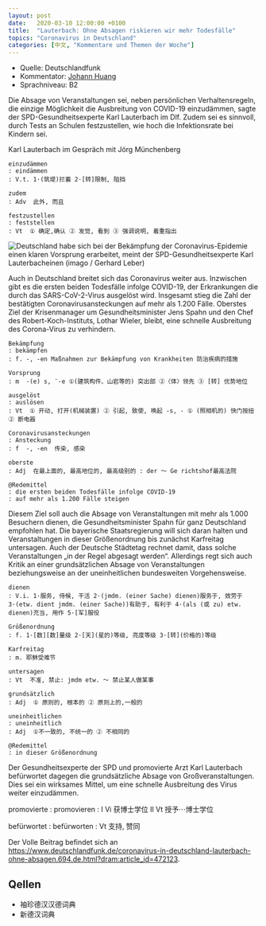 ```yaml
---
layout: post
date:   2020-03-10 12:00:00 +0100
title:  "Lauterbach: Ohne Absagen riskieren wir mehr Todesfälle"
topics: "Coronavirus in Deutschland"
categories: [中文, "Kommentare und Themen der Woche"]
---
```


- Quelle: Deutschlandfunk
- Kommentator: [Johann Huang](http://www.johannhuang.com/)
- Sprachniveau: B2


Die Absage von Veranstaltungen sei, neben persönlichen Verhaltensregeln, die einzige Möglichkeit die Ausbreitung von COVID-19 einzudämmen, sagte der SPD-Gesundheitsexperte Karl Lauterbach im Dlf. Zudem sei es sinnvoll, durch Tests an Schulen festzustellen, wie hoch die Infektionsrate bei Kindern sei.

Karl Lauterbach im Gespräch mit Jörg Münchenberg

    einzudämmen
    : eindämmen
    : V.t. 1·(筑堤)拦蓄 2·[转]限制, 阻挡

    zudem
    : Adv  此外, 而且

    festzustellen
    : feststellen
    : Vt  ① 确定,确认 ② 发觉, 看到 ③ 强调说明, 着重指出


![Deutschland habe sich bei der Bekämpfung der Coronavirus-Epidemie einen klaren Vorsprung erarbeitet, meint der SPD-Gesundheitsexperte Karl Lauterbacheinen (imago / Gerhard Leber)](https://www.deutschlandfunk.de/media/thumbs/9/988398f8b78f8d18ea602000d81617d0v1_max_755x425_b3535db83dc50e27c1bb1392364c95a2.jpg?key=12eb67)

Auch in Deutschland breitet sich das Coronavirus weiter aus. Inzwischen gibt es die ersten beiden Todesfälle infolge COVID-19, der Erkrankungen die durch das SARS-CoV-2-Virus ausgelöst wird. Insgesamt stieg die Zahl der bestätigten Coronavirusansteckungen auf mehr als 1.200 Fälle. Oberstes Ziel der Krisenmanager um Gesundheitsminister Jens Spahn und den Chef des Robert-Koch-Instituts, Lothar Wieler, bleibt, eine schnelle Ausbreitung des Corona-Virus zu verhindern.

    Bekämpfung
    : bekämpfen
    : f. -, -en Maßnahmen zur Bekämpfung von Krankheiten 防治疾病的措施

    Vorsprung
    : m  -(e) s, ¨-e ①(建筑构件、山岩等的) 突出部 ②〈体〉领先 ③ [转] 优势地位

    ausgelöst
    : auslösen
    : Vt  ① 开动, 打开(机械装置) ② 引起, 致使, 唤起 -s, - ① (照相机的) 快门按扭 ② 断电器

    Coronavirusansteckungen
    : Ansteckung
    : f  -, -en  传染, 感染

    oberste
    : Adj  在最上面的, 最高地位的, 最高级别的 : der ～ Ge richtshof最高法院

    @Redemittel
    : die ersten beiden Todesfälle infolge COVID-19
    : auf mehr als 1.200 Fälle steigen


Diesem Ziel soll auch die Absage von Veranstaltungen mit mehr als 1.000 Besuchern dienen, die Gesundheitsminister Spahn für ganz Deutschland empfohlen hat. Die bayerische Staatsregierung will sich daran halten und Veranstaltungen in dieser Größenordnung bis zunächst Karfreitag untersagen. Auch der Deutsche Städtetag rechnet damit, dass solche Veranstaltungen „in der Regel abgesagt werden“. Allerdings regt sich auch Kritik an einer grundsätzlichen Absage von Veranstaltungen beziehungsweise an der uneinheitlichen bundesweiten Vorgehensweise.

    dienen
    : V.i. 1·服务, 侍候, 干活 2·(jmdm. (einer Sache) dienen)服务于, 效劳于 3·(etw. dient jmdm. (einer Sache))有助于, 有利于 4·(als (或 zu) etw. dienen)充当, 用作 5·[军]服役

    Größenordnung
    : f. 1·[数][数]量级 2·[天](星的)等级, 亮度等级 3·[转](价格的)等级

    Karfreitag
    : m. 耶稣受难节

    untersagen
    : Vt  不准, 禁止: jmdm etw. ～ 禁止某人做某事

    grundsätzlich
    : Adj  ① 原则的, 根本的 ② 原则上的,一般的

    uneinheitlichen
    : uneinheitlich
    : Adj  ①不一致的, 不统一的 ② 不相同的

    @Redemittel
    : in dieser Größenordnung


Der Gesundheitsexperte der SPD und promovierte Arzt Karl Lauterbach befürwortet dagegen die grundsätzliche Absage von Großveranstaltungen. Dies sei ein wirksames Mittel, um eine schnelle Ausbreitung des Virus weiter einzudämmen.

promovierte
: promovieren
: Ⅰ Vi  获博士学位 Ⅱ Vt  授予⋯博士学位

befürwortet
: befürworten
: Vt  支持, 赞同

Der Volle Beitrag befindet sich an <https://www.deutschlandfunk.de/coronavirus-in-deutschland-lauterbach-ohne-absagen.694.de.html?dram:article_id=472123>.


## Qellen

- 袖珍德汉汉德词典
- 新德汉词典
